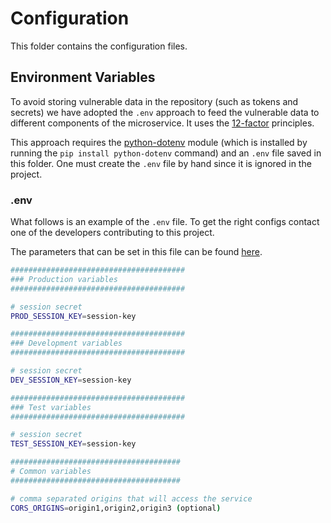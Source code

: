 # Configuration

This folder contains the configuration files.

## Environment Variables

To avoid storing vulnerable data in the repository (such as tokens
and secrets) we have adopted the `.env` approach to feed the vulnerable data to
different components of the microservice. It uses the [12-factor](https://12factor.net/)
principles.

This approach requires the [python-dotenv](https://pypi.org/project/python-dotenv/)
module (which is installed by running the `pip install python-dotenv` command)
and an `.env` file saved in this folder. One must create the `.env` file by hand
since it is ignored in the project.

### .env
What follows is an example of the `.env` file. To get the right configs contact
one of the developers contributing to this project.

The parameters that can be set in this file can be found [here](../../README.md#Alternatives).


```bash
#######################################
### Production variables
#######################################

# session secret
PROD_SESSION_KEY=session-key

#######################################
### Development variables
#######################################

# session secret
DEV_SESSION_KEY=session-key

#######################################
### Test variables
#######################################

# session secret
TEST_SESSION_KEY=session-key

######################################
# Common variables
######################################

# comma separated origins that will access the service
CORS_ORIGINS=origin1,origin2,origin3 (optional)

```
